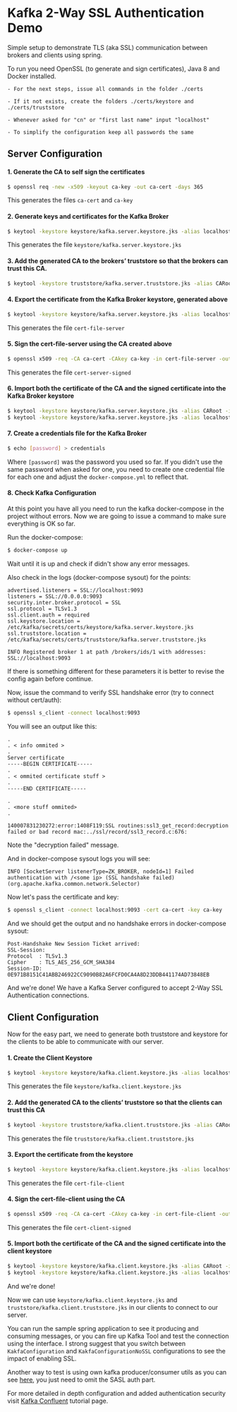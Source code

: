 # Kafka 2-Way SSL Authentication Demo

Simple setup to demonstrate TLS (aka SSL) communication between brokers and clients using spring.


To run you need OpenSSL (to generate and sign certificates), Java 8 and Docker installed.

```
- For the next steps, issue all commands in the folder ./certs

- If it not exists, create the folders ./certs/keystore and ./certs/truststore

- Whenever asked for "cn" or "first last name" input "localhost"

- To simplify the configuration keep all passwords the same
```
## Server Configuration

#### 1. Generate the CA to self sign the certificates

```sh
$ openssl req -new -x509 -keyout ca-key -out ca-cert -days 365
```
This generates the files ```ca-cert``` and ```ca-key```

#### 2. Generate keys and certificates for the Kafka Broker

```sh
$ keytool -keystore keystore/kafka.server.keystore.jks -alias localhost -keyalg RSA -genkey
```
This generates the file ```keystore/kafka.server.keystore.jks```

#### 3. Add the generated CA to the brokers’ truststore so that the brokers can trust this CA.

```sh
$ keytool -keystore truststore/kafka.server.truststore.jks -alias CARoot -importcert -file ca-cert
```

#### 4. Export the certificate from the Kafka Broker keystore, generated above

```sh
$ keytool -keystore keystore/kafka.server.keystore.jks -alias localhost -certreq -file cert-file-server
```
This generates the file ```cert-file-server```

#### 5. Sign the cert-file-server using the CA created above

```sh
$ openssl x509 -req -CA ca-cert -CAkey ca-key -in cert-file-server -out cert-server-signed -days 365 -CAcreateserial
```
This generates the file ```cert-server-signed```

#### 6. Import both the certificate of the CA and the signed certificate into the Kafka Broker keystore

```sh
$ keytool -keystore keystore/kafka.server.keystore.jks -alias CARoot -importcert -file ca-cert
$ keytool -keystore keystore/kafka.server.keystore.jks -alias localhost -importcert -file cert-server-signed
```

#### 7. Create a credentials file for the Kafka Broker

```sh
$ echo [password] > credentials
```
Where ```[password]``` was the password you used so far.
If you didn't use the same password when asked for one, you need to create one credential file for each one and adjust the ```docker-compose.yml``` to reflect that.

#### 8. Check Kafka Configuration

At this point you have all you need to run the kafka docker-compose in the project without errors.
Now we are going to issue a command to make sure everything is OK so far.

Run the docker-compose:

```sh
$ docker-compose up
```

Wait until it is up and check if didn't show any error messages.

Also check in the logs (docker-compose sysout) for the points:

```
advertised.listeners = SSL://localhost:9093
listeners = SSL://0.0.0.0:9093
security.inter.broker.protocol = SSL
ssl.protocol = TLSv1.3
ssl.client.auth = required
ssl.keystore.location = /etc/kafka/secrets/certs/keystore/kafka.server.keystore.jks
ssl.truststore.location = /etc/kafka/secrets/certs/truststore/kafka.server.truststore.jks

INFO Registered broker 1 at path /brokers/ids/1 with addresses: SSL://localhost:9093
```
If there is something different for these parameters it is better to revise the config again before continue.


Now, issue the command to verify SSL handshake error (try to connect without cert/auth):

```sh
$ openssl s_client -connect localhost:9093
```

You will see an output like this:

```
.
. < info ommited >
.
Server certificate
-----BEGIN CERTIFICATE-----
.
. < ommited certificate stuff >
.
-----END CERTIFICATE-----

.
. <more stuff ommited>
.

140007831230272:error:1408F119:SSL routines:ssl3_get_record:decryption failed or bad record mac:../ssl/record/ssl3_record.c:676:

```
Note the "decryption failed" message.

And in docker-compose sysout logs you will see:

```
INFO [SocketServer listenerType=ZK_BROKER, nodeId=1] Failed authentication with /<some ip> (SSL handshake failed) (org.apache.kafka.common.network.Selector)
```

Now let's pass the certificate and key:

```sh
$ openssl s_client -connect localhost:9093 -cert ca-cert -key ca-key
```

And we should get the output and no handshake errors in docker-compose sysout:

```
Post-Handshake New Session Ticket arrived:
SSL-Session:
Protocol  : TLSv1.3
Cipher    : TLS_AES_256_GCM_SHA384
Session-ID: 0E971B8151C41ABB246922CC9090B82A6FCFD0CA4A8D23DDB441174AD73848EB
```

And we're done! We have a Kafka Server configured to accept 2-Way SSL Authentication connections.

## Client Configuration

Now for the easy part, we need to generate both truststore and keystore for the clients to be able to communicate with our server.

#### 1. Create the Client Keystore

```sh
$ keytool -keystore keystore/kafka.client.keystore.jks -alias localhost -keyalg RSA -genkey
```
This generates the file ```keystore/kafka.client.keystore.jks```

#### 2. Add the generated CA to the clients’ truststore so that the clients can trust this CA

```sh
$ keytool -keystore truststore/kafka.client.truststore.jks -alias CARoot -importcert -file ca-cert
```
This generates the file ```truststore/kafka.client.truststore.jks```

#### 3. Export the certificate from the keystore

```sh
$ keytool -keystore keystore/kafka.client.keystore.jks -alias localhost -certreq -file cert-file-client
```
This generates the file ```cert-file-client```

#### 4. Sign the cert-file-client using the CA 

```sh
$ openssl x509 -req -CA ca-cert -CAkey ca-key -in cert-file-client -out cert-client-signed -days 365 -CAcreateserial
```
This generates the file ```cert-client-signed```

#### 5. Import both the certificate of the CA and the signed certificate into the client keystore

```sh
$ keytool -keystore keystore/kafka.client.keystore.jks -alias CARoot -importcert -file ca-cert
$ keytool -keystore keystore/kafka.client.keystore.jks -alias localhost -importcert -file cert-client-signed
```

And we're done!

Now we can use ```keystore/kafka.client.keystore.jks``` and ```truststore/kafka.client.truststore.jks``` in our clients to connect to our server.

You can run the sample spring application to see it producing and consuming messages, or you can fire up Kafka Tool and test the connection using the interface.
I strong suggest that you switch between ```KakfaConfiguration``` and ```KakfaConfigurationNoSSL``` configurations to see the impact of enabling SSL.

Another way to test is using own kafka producer/consumer utils as you can see [here](https://docs.confluent.io/platform/current/security/security_tutorial.html#configure-clients), you just need to omit the SASL auth part.


For more detailed in depth configuration and added authentication security visit [Kafka Confluent](https://docs.confluent.io/platform/current/security/security_tutorial.html) tutorial page.
